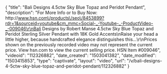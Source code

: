 {
    "title": "Bali Designs 4.5ctw Sky Blue Topaz and Peridot Pendant",
    "description": "For More Info or to Buy Now: http:\/\/www.hsn.com\/products\/seo\/8453899?rdr=1&sourceid=youtube&cm_mmc=Social-_-Youtube-_-ProductVideo-_-009046\r\nBali Designs by Robert Manse 4.5ctw Sky Blue Topaz and Peridot  Sterling Silver Pendant with 18K Gold Accents\nRaise your head a little higher, because handcrafted elegance distinguishes this...\r\nPrices shown on the previously recorded video may not represent the current price.  View hsn.com to view the current selling price. HSN Item #009046",
    "videoid": "112326882",
    "date_created": "1503041382",
    "date_modified": "1503415853",
    "type": "captivate",
    "layout": "video",
    "url": "\/v\/bali-designs-4-5ctw-sky-blue-topaz-and-peridot-pendant\/112326882"
}
